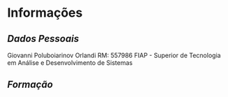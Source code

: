 # Informações

## _Dados Pessoais_

Giovanni Poluboiarinov Orlandi
RM: 557986
FIAP - Superior de Tecnologia em Análise e Desenvolvimento de Sistemas

## _Formação_